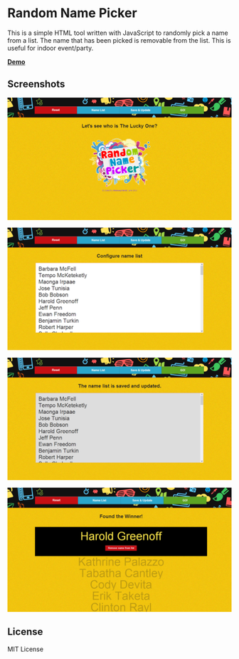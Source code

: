 # Random Name Picker

This is a simple HTML tool written with JavaScript to randomly pick a name from a list. The name that has been picked is removable from the list. This is useful for indoor event/party.

[**Demo**](http://heiswayi.github.io/random-name-picker)

## Screenshots

![screenshot1](/screenshot/1.png "Intro")

![screenshot2](/screenshot/2.png "Name List")

![screenshot3](/screenshot/3.png "Save & Update")

![screenshot4](/screenshot/4.png "Run")

## License

MIT License
